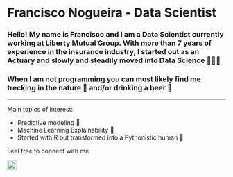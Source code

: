 # Francisco Nogueira - Data Scientist

### Hello! My name is Francisco and I am a Data Scientist currently working at Liberty Mutual Group. With more than 7 years of experience in the insurance industry, I started out as an Actuary and slowly and steadily moved into Data Science 👨🏼‍💻

### When I am not programming you can most likely find me trecking in the nature 🌳 and/or drinking a beer 🍺
***

Main topics of interest:
* Predictive modeling 🎯
* Machine Learning Explainability 🔑
* Started with R but transformed into a Pythonistic human 🐍

Feel free to connect with me

[<img align="left"  width="22px" src="https://www.flaticon.com/svg/static/icons/svg/174/174857.svg" />](https://www.linkedin.com/in/francisco-nogueira-51b2b933/)

